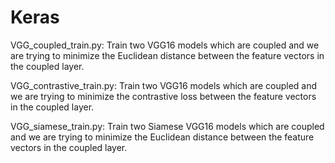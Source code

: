 # Keras

VGG_coupled_train.py: Train two VGG16 models which are coupled and we are trying to minimize the Euclidean distance between the feature vectors in the coupled layer.

VGG_contrastive_train.py: Train two VGG16 models which are coupled and we are trying to minimize the contrastive loss between the feature vectors in the coupled layer.

VGG_siamese_train.py: Train two Siamese VGG16 models which are coupled and we are trying to minimize the Euclidean distance between the feature vectors in the coupled layer.
